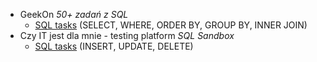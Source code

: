 - GeekOn  *50+ zadań z SQL*
  - [SQL tasks](https://github.com/AnetaWierzbicka/Portfolio/blob/main/SQLtasks_part1.sql](https://github.com/AnetaWierzbicka/SQL/blob/main/SQLtasks_part1.sql)) (SELECT, WHERE, ORDER BY, GROUP BY, INNER JOIN)
- Czy IT jest dla mnie - testing platform *SQL Sandbox*
  - [SQL tasks](https://github.com/AnetaWierzbicka/Portfolio/blob/main/SQLtasks_part2.sql](https://github.com/AnetaWierzbicka/SQL/blob/main/SQLtasks_part2.sql)) (INSERT, UPDATE, DELETE)
